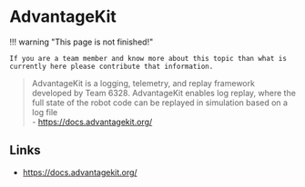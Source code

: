 # AdvantageKit

!!! warning "This page is not finished!"

    If you are a team member and know more about this topic than what is currently here please contribute that information.

> AdvantageKit is a logging, telemetry, and replay framework developed by Team 6328. AdvantageKit enables log replay, where the full state of the robot code can be replayed in simulation based on a log file  
> \- <https://docs.advantagekit.org/>


## Links

- <https://docs.advantagekit.org/>